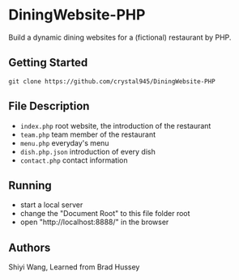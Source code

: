 # DiningWebsite-PHP
Build a dynamic dining websites for a (fictional) restaurant by PHP.

## Getting Started
```
git clone https://github.com/crystal945/DiningWebsite-PHP
```

## File Description

* `index.php` root website, the introduction of the restaurant
* `team.php` team member of the restaurant
* `menu.php` everyday's menu
* `dish.php.json` introduction of every dish
* `contact.php` contact information

## Running
* start a local server
* change the "Document Root" to this file folder root
* open "http://localhost:8888/" in the browser 

## Authors
Shiyi Wang,
Learned from Brad Hussey
